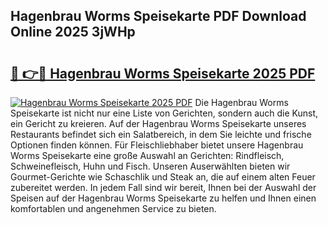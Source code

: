 ## Hagenbrau Worms Speisekarte PDF Download Online 2025 3jWHp

# <h2><a href="http://gc9wm8.nevu.top/?p=Hagenbrau+Worms+Speisekarte">🔗 👉🔴 Hagenbrau Worms Speisekarte 2025 PDF</a></h2>

[![Hagenbrau Worms Speisekarte 2025 PDF](https://i.imgur.com/dBaPXMq.png)](http://gc9wm8.nevu.top/?p=Hagenbrau+Worms+Speisekarte)
Die Hagenbrau Worms Speisekarte ist nicht nur eine Liste von Gerichten, sondern auch die Kunst, ein Gericht zu kreieren. Auf der Hagenbrau Worms Speisekarte unseres Restaurants befindet sich ein Salatbereich, in dem Sie leichte und frische Optionen finden können. Für Fleischliebhaber bietet unsere Hagenbrau Worms Speisekarte eine große Auswahl an Gerichten: Rindfleisch, Schweinefleisch, Huhn und Fisch. Unseren Auserwählten bieten wir Gourmet-Gerichte wie Schaschlik und Steak an, die auf einem alten Feuer zubereitet werden. In jedem Fall sind wir bereit, Ihnen bei der Auswahl der Speisen auf der Hagenbrau Worms Speisekarte zu helfen und Ihnen einen komfortablen und angenehmen Service zu bieten.
